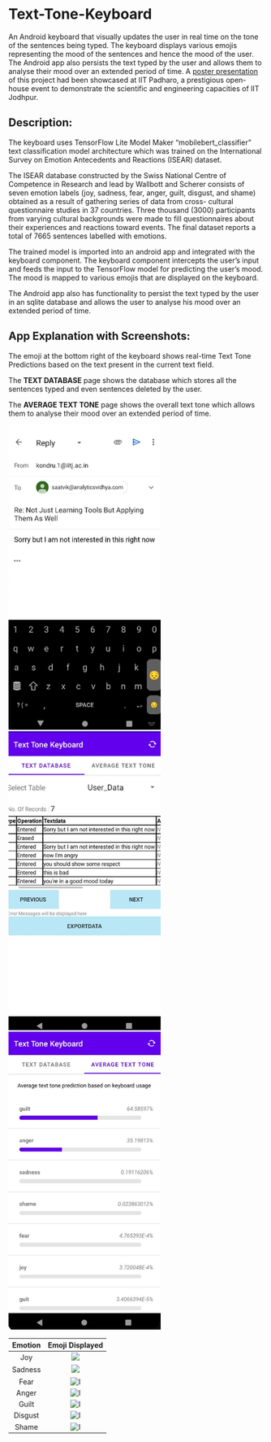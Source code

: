 # Text-Tone-Keyboard
An Android keyboard that visually updates the user in real time on the tone of the sentences being typed. The keyboard displays various emojis representing the mood of the sentences and hence the mood of the user. The Android app also persists the text typed by the user and allows them to analyse their mood over an extended period of time. A [poster presentation](https://github.com/hridaykondru/Text-Tone-Keyboard/blob/314c81c2225c0b4f67180bc2d41a604a2c29fc9a/Poster%20Presentation.pdf) of this project had been showcased at IIT Padharo, a prestigious open-house event to demonstrate the scientific and engineering capacities of IIT Jodhpur.

## Description:

The keyboard uses TensorFlow Lite Model Maker “mobilebert\_classifier” text classification model architecture which was trained on the International Survey on Emotion Antecedents and Reactions (ISEAR) dataset. 

The ISEAR database constructed by the Swiss National Centre of Competence in Research and lead by Wallbott and Scherer consists of seven emotion labels (joy, sadness, fear, anger, guilt, disgust, and shame) obtained as a result of gathering series of data from cross- cultural questionnaire studies in 37 countries. Three thousand (3000) participants from varying cultural backgrounds were made to fill questionnaires about their experiences and reactions toward events. The final dataset reports a total of 7665 sentences labelled with emotions.  

The trained model is imported into an android app and integrated with the keyboard component. The keyboard component intercepts the user’s input and feeds the input to the TensorFlow model for predicting the user’s mood. The mood is mapped to various emojis that are displayed on the keyboard. 

The Android app also has functionality to persist the text typed by the user in an sqlite database and allows the user to analyse his mood over an extended period of time. 

## App Explanation with Screenshots:


The emoji at the bottom right of the keyboard shows real-time Text Tone Predictions based on the text present in the current text field. 

The **TEXT DATABASE** page shows the database which stores all the sentences typed and even sentences deleted by the user. 

The **AVERAGE TEXT TONE** page shows the overall text tone which allows them to analyse their mood over an extended period of time. 

<img src="https://github.com/hridaykondru/Text-Tone-Keyboard/blob/314c81c2225c0b4f67180bc2d41a604a2c29fc9a/Readme%20Images/Eg.jpg" width="300"> <img src="https://github.com/hridaykondru/Text-Tone-Keyboard/blob/314c81c2225c0b4f67180bc2d41a604a2c29fc9a/Readme%20Images/TextDB.jpg" width="300">  <img src="https://github.com/hridaykondru/Text-Tone-Keyboard/blob/314c81c2225c0b4f67180bc2d41a604a2c29fc9a/Readme%20Images/AvgStats.jpg" width="300">



| Emotion                   | Emoji Displayed                                      |
| :-------------------------: | :------------------------------------------: |
| Joy        | ![](https://github.com/hridaykondru/Text-Tone-Keyboard/blob/af9e319f804caaa68b2a59e6ab00037c62f639ea/Readme%20Images/Joy.png)             |
| Sadness           | ![](https://github.com/hridaykondru/Text-Tone-Keyboard/blob/af9e319f804caaa68b2a59e6ab00037c62f639ea/Readme%20Images/Sadness.png)             |
| Fear           | ![I](https://github.com/hridaykondru/Text-Tone-Keyboard/blob/af9e319f804caaa68b2a59e6ab00037c62f639ea/Readme%20Images/Fear.png)             |
| Anger           | ![I](https://github.com/hridaykondru/Text-Tone-Keyboard/blob/af9e319f804caaa68b2a59e6ab00037c62f639ea/Readme%20Images/Anger.png)             |
| Guilt           | ![I](https://github.com/hridaykondru/Text-Tone-Keyboard/blob/af9e319f804caaa68b2a59e6ab00037c62f639ea/Readme%20Images/Guilt.png)             |
| Disgust           | ![I](https://github.com/hridaykondru/Text-Tone-Keyboard/blob/af9e319f804caaa68b2a59e6ab00037c62f639ea/Readme%20Images/Disgust.png)             |
| Shame           | ![I](https://github.com/hridaykondru/Text-Tone-Keyboard/blob/af9e319f804caaa68b2a59e6ab00037c62f639ea/Readme%20Images/Shame.png)             |
